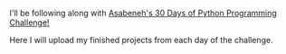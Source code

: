I'll be following along with [Asabeneh's 30 Days of Python Programming Challenge!](https://github.com/Asabeneh/30-Days-Of-Python/tree/master)

Here I will upload my finished projects from each day of the challenge.


